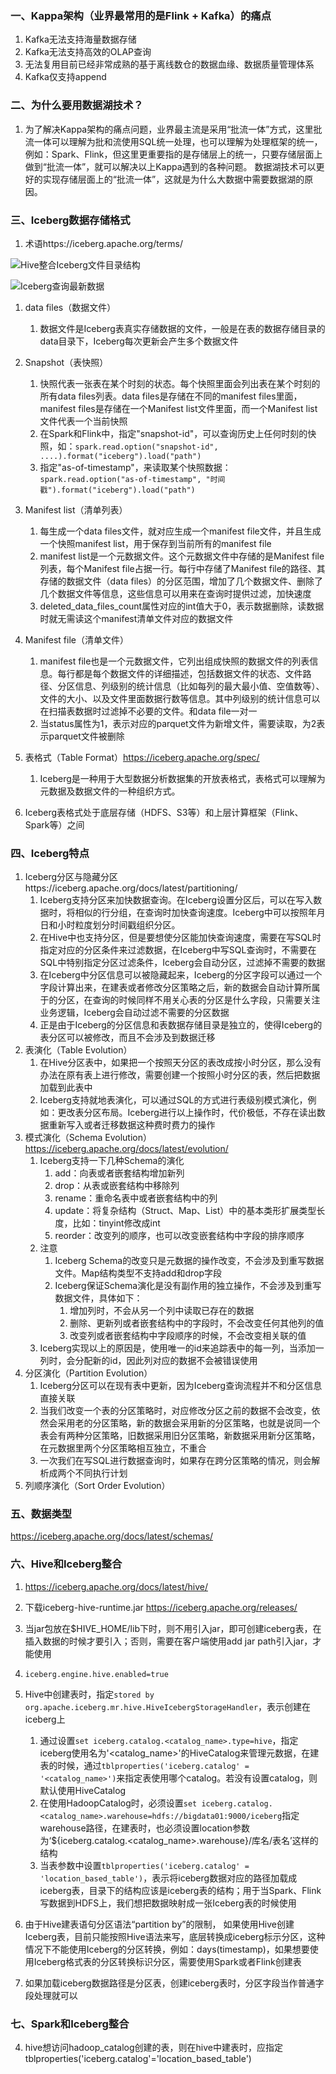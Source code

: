 ### 一、Kappa架构（业界最常用的是Flink + Kafka）的痛点

1. Kafka无法支持海量数据存储
2. Kafka无法支持高效的OLAP查询
3. 无法复用目前已经非常成熟的基于离线数仓的数据血缘、数据质量管理体系
4. Kafka仅支持append

### 二、为什么要用数据湖技术？

1. 为了解决Kappa架构的痛点问题，业界最主流是采用“批流一体”方式，这里批流一体可以理解为批和流使用SQL统一处理，也可以理解为处理框架的统一，
例如：Spark、Flink，但这里更重要指的是存储层上的统一，只要存储层面上做到“批流一体”，就可以解决以上Kappa遇到的各种问题。
数据湖技术可以更好的实现存储层面上的“批流一体”，这就是为什么大数据中需要数据湖的原因。

### 三、Iceberg数据存储格式

1. 术语https://iceberg.apache.org/terms/

![Hive整合Iceberg文件目录结构](imagesive整合Iceberg文件目录结构.png)

![Iceberg查询最新数据](imagesceberg查询最新数据.png)

1. data files（数据文件）
   1. 数据文件是Iceberg表真实存储数据的文件，一般是在表的数据存储目录的data目录下，Iceberg每次更新会产生多个数据文件
2. Snapshot（表快照）
   1. 快照代表一张表在某个时刻的状态。每个快照里面会列出表在某个时刻的所有data files列表。data files是存储在不同的manifest files里面，manifest files是存储在一个Manifest list文件里面，而一个Manifest list文件代表一个当前快照
   2. 在Spark和Flink中，指定"snapshot-id"，可以查询历史上任何时刻的快照，如：`spark.read.option("snapshot-id", ....).format("iceberg").load("path")`
   3. 指定"as-of-timestamp"，来读取某个快照数据：`spark.read.option("as-of-timestamp", "时间戳").format("iceberg").load("path")`
3. Manifest list（清单列表）
   1. 每生成一个data files文件，就对应生成一个manifest file文件，并且生成一个快照manifest list，用于保存到当前所有的manifest file
   2. manifest list是一个元数据文件。这个元数据文件中存储的是Manifest file列表，每个Manifest file占据一行。每行中存储了Manifest file的路径、其存储的数据文件（data files）的分区范围，增加了几个数据文件、删除了几个数据文件等信息，这些信息可以用来在查询时提供过滤，加快速度
   3. deleted_data_files_count属性对应的int值大于0，表示数据删除，读数据时就无需读这个manifest清单文件对应的数据文件
4. Manifest file（清单文件）
   1. manifest file也是一个元数据文件，它列出组成快照的数据文件的列表信息。每行都是每个数据文件的详细描述，包括数据文件的状态、文件路径、分区信息、列级别的统计信息（比如每列的最大最小值、空值数等）、文件的大小、以及文件里面数据行数等信息。其中列级别的统计信息可以在扫描表数据时过滤掉不必要的文件。和data file一对一
   2. 当status属性为1，表示对应的parquet文件为新增文件，需要读取，为2表示parquet文件被删除
2. 表格式（Table Format）https://iceberg.apache.org/spec/

   1. Iceberg是一种用于大型数据分析数据集的开放表格式，表格式可以理解为元数据及数据文件的一种组织方式。
2. Iceberg表格式处于底层存储（HDFS、S3等）和上层计算框架（Flink、Spark等）之间

### 四、Iceberg特点

1. Iceberg分区与隐藏分区https://iceberg.apache.org/docs/latest/partitioning/
   1. Iceberg支持分区来加快数据查询。在Iceberg设置分区后，可以在写入数据时，将相似的行分组，在查询时加快查询速度。Iceberg中可以按照年月日和小时粒度划分时间戳组织分区。
   2. 在Hive中也支持分区，但是要想使分区能加快查询速度，需要在写SQL时指定对应的分区条件来过滤数据，在Iceberg中写SQL查询时，不需要在SQL中特别指定分区过滤条件，Iceberg会自动分区，过滤掉不需要的数据
   3. 在Iceberg中分区信息可以被隐藏起来，Iceberg的分区字段可以通过一个字段计算出来，在建表或者修改分区策略之后，新的数据会自动计算所属于的分区，在查询的时候同样不用关心表的分区是什么字段，只需要关注业务逻辑，Iceberg会自动过滤不需要的分区数据
   4. 正是由于Iceberg的分区信息和表数据存储目录是独立的，使得Iceberg的表分区可以被修改，而且不会涉及到数据迁移
2. 表演化（Table Evolution）
   1. 在Hive分区表中，如果把一个按照天分区的表改成按小时分区，那么没有办法在原有表上进行修改，需要创建一个按照小时分区的表，然后把数据加载到此表中
   2. Iceberg支持就地表演化，可以通过SQL的方式进行表级别模式演化，例如：更改表分区布局。Iceberg进行以上操作时，代价极低，不存在读出数据重新写入或者迁移数据这种费时费力的操作
3. 模式演化（Schema Evolution）https://iceberg.apache.org/docs/latest/evolution/
   1. Iceberg支持一下几种Schema的演化
      1. add：向表或者嵌套结构增加新列
      2. drop：从表或嵌套结构中移除列
      3. rename：重命名表中或者嵌套结构中的列
      4. update：将复杂结构（Struct、Map、List）中的基本类形扩展类型长度，比如：tinyint修改成int
      5. reorder：改变列的顺序，也可以改变嵌套结构中字段的排序顺序
   2. 注意
      1. Iceberg Schema的改变只是元数据的操作改变，不会涉及到重写数据文件。Map结构类型不支持add和drop字段
      2. Iceberg保证Schema演化是没有副作用的独立操作，不会涉及到重写数据文件，具体如下：
         1. 增加列时，不会从另一个列中读取已存在的数据
         2. 删除、更新列或者嵌套结构中的字段时，不会改变任何其他列的值
         3. 改变列或者嵌套结构中字段顺序的时候，不会改变相关联的值
   3. Iceberg实现以上的原因是，使用唯一的id来追踪表中的每一列，当添加一列时，会分配新的id，因此列对应的数据不会被错误使用
4. 分区演化（Partition Evolution）
   1. Iceberg分区可以在现有表中更新，因为Iceberg查询流程并不和分区信息直接关联
   2. 当我们改变一个表的分区策略时，对应修改分区之前的数据不会改变，依然会采用老的分区策略，新的数据会采用新的分区策略，也就是说同一个表会有两种分区策略，旧数据采用旧分区策略，新数据采用新分区策略，在元数据里两个分区策略相互独立，不重合
   3. 一次我们在写SQL进行数据查询时，如果存在跨分区策略的情况，则会解析成两个不同执行计划
5. 列顺序演化（Sort Order Evolution）

### 五、数据类型

https://iceberg.apache.org/docs/latest/schemas/

### 六、Hive和Iceberg整合

1. https://iceberg.apache.org/docs/latest/hive/

2. 下载iceberg-hive-runtime.jar https://iceberg.apache.org/releases/

3. 当jar包放在$HIVE_HOME/lib下时，则不用引入jar，即可创建iceberg表，在插入数据的时候才要引入；否则，需要在客户端使用add jar path引入jar，才能使用

4.     iceberg.engine.hive.enabled=true

5. Hive中创建表时，指定`stored by org.apache.iceberg.mr.hive.HiveIcebergStorageHandler`，表示创建在iceberg上

   1. 通过设置`set iceberg.catalog.<catalog_name>.type=hive`，指定iceberg使用名为'<catalog_name>'的HiveCatalog来管理元数据，在建表的时候，通过`tblproperties('iceberg.catalog' = '<catalog_name>')`来指定表使用哪个catalog。若没有设置catalog，则默认使用HiveCatalog
   2. 在使用HadoopCatalog时，必须设置`set iceberg.catalog.<catalog_name>.warehouse=hdfs://bigdata01:9000/iceberg`指定warehouse路径，在建表时，也必须设置location参数为‘${iceberg.catalog.<catalog_name>.warehouse}/库名/表名’这样的结构
   3. 当表参数中设置`tblproperties('iceberg.catalog' = 'location_based_table')`，表示将iceberg数据对应的路径加载成iceberg表，目录下的结构应该是iceberg表的结构；用于当Spark、Flink写数据到HDFS上，我们想把数据映射成一张Iceberg表的时候使用
6. 由于Hive建表语句分区语法“partition by”的限制， 如果使用Hive创建Iceberg表，目前只能按照Hive语法来写，底层转换成iceberg标示分区，这种情况下不能使用Iceberg的分区转换，例如：days(timestamp)，如果想要使用Iceberg格式表的分区转换标识分区，需要使用Spark或者Flink创建表

7. 如果加载iceberg数据路径是分区表，创建iceberg表时，分区字段当作普通字段处理就可以


### 七、Spark和Iceberg整合

4. hive想访问hadoop_catalog创建的表，则在hive中建表时，应指定tblproperties('iceberg.catalog'='location_based_table')